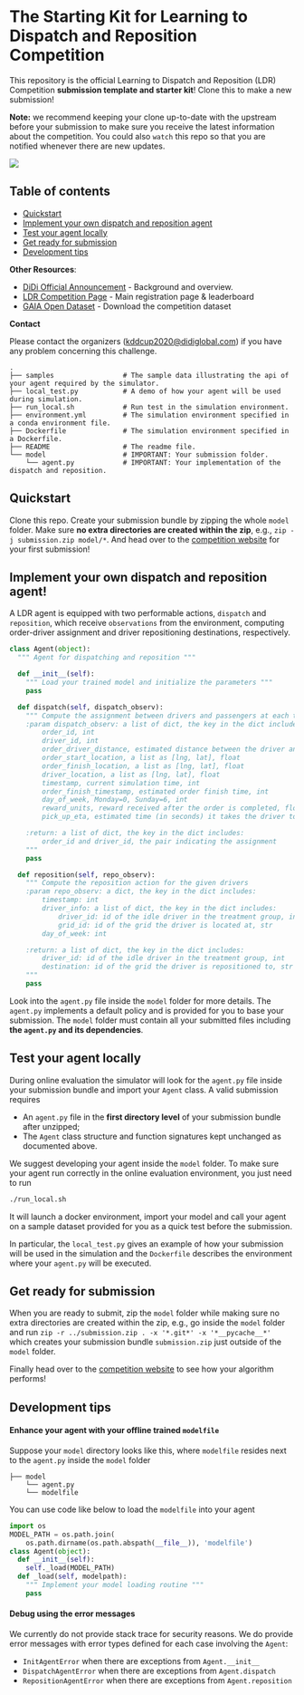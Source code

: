 # The Starting Kit for Learning to Dispatch and Reposition Competition

This repository is the official Learning to Dispatch and Reposition (LDR) Competition **submission template and starter kit**! Clone this to make a new submission!

**Note:** we recommend keeping your clone up-to-date with the upstream before your submission to make sure you receive the latest information about the competition. You could also `watch` this repo so that you are notified whenever there are new updates.

![](http://img-hxy021.didistatic.com/static/outreach/KDD_Cup_1000X500_2020-3-30.jpg)

## Table of contents

* [Quickstart](#quickstart)
* [Implement your own dispatch and reposition agent](#implement-your-own-dispatch-and-reposition-agent)
* [Test your agent locally](#test-your-agent-locally)
* [Get ready for submission](#get-ready-for-submission)
* [Development tips](#development-tips)

**Other Resources**:
- [DiDi Official Announcement](https://outreach.didichuxing.com/competition/kddcup2020/) - Background and overview.
- [LDR Competition Page](https://biendata.com/competition/kdd_didi/) - Main registration page & leaderboard
- [GAIA Open Dataset](https://outreach.didichuxing.com/research/opendata/en/) - Download the competition dataset

**Contact**

Please contact the organizers (kddcup2020@didiglobal.com) if you have any problem concerning this challenge.


```
.
├── samples                 # The sample data illustrating the api of your agent required by the simulator.
├── local_test.py           # A demo of how your agent will be used during simulation.
├── run_local.sh            # Run test in the simulation environment.
├── environment.yml         # The simulation environment specified in a conda environment file.
├── Dockerfile              # The simulation environment specified in a Dockerfile.
├── README                  # The readme file.
└── model                   # IMPORTANT: Your submission folder.
    └── agent.py            # IMPORTANT: Your implementation of the dispatch and reposition.
```

## Quickstart

Clone this repo. Create your submission bundle by zipping the whole `model` folder. Make sure **no extra directories are created within the zip**, e.g., `zip -j submission.zip model/*`. And head over to the [competition website](https://biendata.com/competition/kdd_didi/) for your first submission!

## Implement your own dispatch and reposition agent!

A LDR agent is equipped with two performable actions, `dispatch` and `reposition`, which receive `observations` from the environment, computing order-driver assignment and driver repositioning destinations, respectively.

```python
class Agent(object):
  """ Agent for dispatching and reposition """

  def __init__(self):
    """ Load your trained model and initialize the parameters """
    pass

  def dispatch(self, dispatch_observ):
    """ Compute the assignment between drivers and passengers at each time step
    :param dispatch_observ: a list of dict, the key in the dict includes:
        order_id, int
        driver_id, int
        order_driver_distance, estimated distance between the driver and the order, float
        order_start_location, a list as [lng, lat], float
        order_finish_location, a list as [lng, lat], float
        driver_location, a list as [lng, lat], float
        timestamp, current simulation time, int
        order_finish_timestamp, estimated order finish time, int
        day_of_week, Monday=0, Sunday=6, int
        reward_units, reward received after the order is completed, float
        pick_up_eta, estimated time (in seconds) it takes the driver to pick up the order, float

    :return: a list of dict, the key in the dict includes:
        order_id and driver_id, the pair indicating the assignment
    """
    pass

  def reposition(self, repo_observ):
    """ Compute the reposition action for the given drivers
    :param repo_observ: a dict, the key in the dict includes:
        timestamp: int
        driver_info: a list of dict, the key in the dict includes:
            driver_id: id of the idle driver in the treatment group, int
            grid_id: id of the grid the driver is located at, str
        day_of_week: int

    :return: a list of dict, the key in the dict includes:
        driver_id: id of the idle driver in the treatment group, int
        destination: id of the grid the driver is repositioned to, str
    """
    pass
```

Look into the `agent.py` file inside the `model` folder for more details. The `agent.py` implements a default policy and is provided for you to base your submission. The `model` folder must contain all your submitted files including **the `agent.py` and its dependencies**.

## Test your agent locally

During online evaluation the simulator will look for the `agent.py` file inside your submission bundle and import your `Agent` class. A valid submission requires

- An `agent.py` file in the **first directory level** of your submission bundle after unzipped;
- The `Agent` class structure and function signatures kept unchanged as documented above.

We suggest developing your agent inside the `model` folder. To make sure your agent run correctly in the online evaluation environment, you just need to run

```bash
./run_local.sh
```

It will launch a docker environment, import your model and call your agent on a sample dataset provided for you as a quick test before the submission.

In particular, the `local_test.py` gives an example of how your submission will be used in the simulation and the `Dockerfile` describes the environment where your `agent.py` will be executed.

## Get ready for submission

When you are ready to submit, zip the `model` folder while making sure no extra directories are created within the zip, e.g., go inside the `model` folder and run `zip -r ../submission.zip . -x '*.git*' -x '*__pycache__*'` which creates your submission bundle `submission.zip` just outside of the `model` folder.

Finally head over to the [competition website](https://biendata.com/competition/kdd_didi/) to see how your algorithm performs!

## Development tips

#### Enhance your agent with your offline trained `modelfile`

Suppose your `model` directory looks like this, where `modelfile` resides next to the `agent.py` inside the `model` folder
```
├── model
    └── agent.py
    └── modelfile
```
You can use code like below to load the `modelfile` into your agent
```python
import os
MODEL_PATH = os.path.join(
    os.path.dirname(os.path.abspath(__file__)), 'modelfile')
class Agent(object):
  def __init__(self):
    self._load(MODEL_PATH)
  def _load(self, modelpath):
    """ Implement your model loading routine """
    pass
```

#### Debug using the error messages

We currently do not provide stack trace for security reasons. We do provide error messages with error types defined for each case involving the `Agent`:

- `InitAgentError` when there are exceptions from `Agent.__init__`
- `DispatchAgentError` when there are exceptions from `Agent.dispatch`
- `RepositionAgentError` when there are exceptions from `Agent.reposition`




